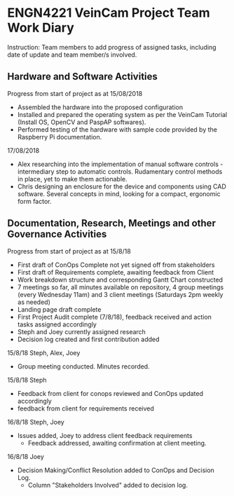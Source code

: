 # ENGN4221 VeinCam Project Team Work Diary

Instruction: Team members to add progress of assigned tasks, including date of update and team member/s involved.


## Hardware and Software Activities

Progress from start of project as at 15/08/2018
* Assembled the hardware into the proposed configuration
* Installed and prepared the operating system as per the VeinCam Tutorial (Install OS, OpenCV and PaspAP softwares).
* Performed testing of the hardware with sample code provided by the Raspberry Pi documentation.

17/08/2018
* Alex researching into the implementation of manual software controls - intermediary step to automatic controls. Rudamentary control methods in place, yet to make them actionable.
* Chris designing an enclosure for the device and components using CAD software. Several concepts in mind, looking for a compact, ergonomic form factor.

## Documentation, Research, Meetings and other Governance Activities

Progress from start of project as at 15/8/18
* First draft of ConOps Complete not yet signed off from stakeholders
* First draft of Requirements complete, awaiting feedback from Client
* Work breakdown structure and corresponding Gantt Chart constructed
* 7 meetings so far, all minutes available on repository, 4 group meetings (every Wednesday 11am) and 3 client meetings (Saturdays 2pm weekly as needed)
* Landing page draft complete
* First Project Audit complete (7/8/18), feedback received and action tasks assigned accordingly
* Steph and Joey currently assigned research
* Decision log created and first contribution added

15/8/18 Steph, Alex, Joey
* Group meeting conducted. Minutes recorded. 

15/8/18 Steph
* Feedback from client for conops reviewed and ConOps updated accordingly 
* feedback from client for requirements received

16/8/18 Steph, Joey
* Issues added, Joey to address client feedback requirements
  * Feedback addressed, awaiting confirmation at client meeting.
  
16/8/18 Joey
* Decision Making/Conflict Resolution added to ConOps and Decision Log.
  * Column "Stakeholders Involved" added to decision log.

